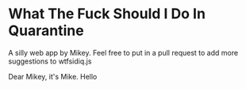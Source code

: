 # What The Fuck Should I Do In Quarantine
A silly web app by Mikey. Feel free to put in a pull request to add more suggestions to wtfsidiq.js

Dear Mikey, it's Mike. Hello
